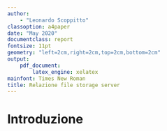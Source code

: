 ```yaml
--- 
author: 
	- "Leonardo Scoppitto"
classoption: a4paper
date: "May 2020"
documentclass: report
fontsize: 11pt
geometry: "left=2cm,right=2cm,top=2cm,bottom=2cm"
output: 
	pdf_document:
		latex_engine: xelatex
mainfont: Times New Roman
title: Relazione file storage server
---
```


# Introduzione

